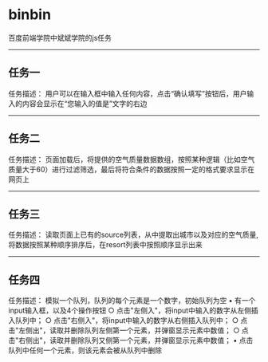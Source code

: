 # binbin
百度前端学院中斌斌学院的js任务
***
## 任务一
任务描述：
	用户可以在输入框中输入任何内容，点击“确认填写”按钮后，用户输入的内容会显示在“您输入的值是”文字的右边
***
## 任务二
任务描述：
	页面加载后，将提供的空气质量数据数组，按照某种逻辑（比如空气质量大于60）进行过滤筛选，最后将符合条件的数据按照一定的格式要求显示在网页上
***
## 任务三
任务描述：
	读取页面上已有的source列表，从中提取出城市以及对应的空气质量,将数据按照某种顺序排序后，在resort列表中按照顺序显示出来
***
## 任务四
任务描述：
	模拟一个队列，队列的每个元素是一个数字，初始队列为空
	• 有一个input输入框，以及4个操作按钮
		○ 点击"左侧入"，将input中输入的数字从左侧插入队列中；
		○ 点击"右侧入"，将input中输入的数字从右侧插入队列中；
		○ 点击"左侧出"，读取并删除队列左侧第一个元素，并弹窗显示元素中数值；
		○ 点击"右侧出"，读取并删除队列又侧第一个元素，并弹窗显示元素中数值；
	• 点击队列中任何一个元素，则该元素会被从队列中删除
  




